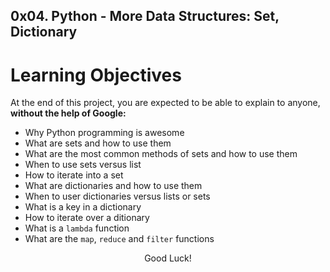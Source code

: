 ## 0x04. Python - More Data Structures: Set, Dictionary

# Learning Objectives
At the end of this project, you are expected to be able to explain to anyone, **without the help of Google:**
- Why Python programming is awesome
- What are sets and how to use them
- What are the most common methods of sets and how to use them
- When to use sets versus list
- How to iterate into a set
- What are dictionaries and how to use them
- When to user dictionaries versus lists or sets
- What is a key in a dictionary
- How to iterate over a ditionary
- What is a `lambda` function
- What are the `map`, `reduce` and `filter` functions

<p align="center">Good Luck!</p>
